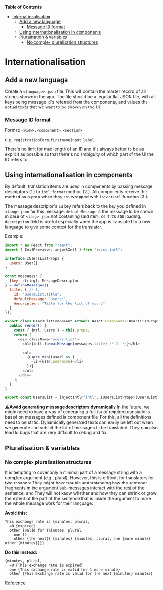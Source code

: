 <!-- START doctoc generated TOC please keep comment here to allow auto update -->
<!-- DON'T EDIT THIS SECTION, INSTEAD RE-RUN doctoc TO UPDATE -->
**Table of Contents**  

- [Internationalisation](#internationalisation)
  - [Add a new language](#add-a-new-language)
    - [Message ID format](#message-id-format)
  - [Using internationalisation in components](#using-internationalisation-in-components)
  - [Pluralisation & variables](#pluralisation--variables)
    - [No complex pluralisation structures](#no-complex-pluralisation-structures)

<!-- END doctoc generated TOC please keep comment here to allow auto update -->

# Internationalisation

## Add a new language
Create a `<language>.json` file. This will contain the master record of all strings shown in the app.
The file should be a regular flat JSON file, with all keys being message id's referred from the components, and values the actual texts that we want to be shown on the UI.


### Message ID format
Format:
`<view>.<component>.<section>`

e.g. `registrationForm.firstnameInput.label`

There's no limit for max length of an ID and it's always better to be as explicit as possible so that there's no ambiguity of which part of the UI the ID refers to.

## Using internationalisation in components

By default, translation items are used in components by passing message descriptors (1.) to `intl.format` method (2.).
All components receive this method as a prop when they are wrapped with `injectIntl` function (3.).

The message descriptor's `id` key refers back to the key you defined in `<lang>.json` for this message. `defaultMessage` is the message to be shown in case of `<lang>.json` not containing said item, or if it's still loading. `description` field is useful especially when the app is translated to a new language to give some context for the translator.


Example:

```js
import * as React from "react";
import { IntlProvider, injectIntl } from "react-intl";

interface IUsersListProps {
  users: User[]
}

const messages: {
  [key: string]: MessageDescriptor
} = defineMessages({
  title: { // 1.
    id: "usersList.title",
    defaultMessage: "Users:",
    description: "Title for the list of users"
  }
});

export class UsersListComponent extends React.Component<IUsersListProps, {}> {
  public render() {
    const { intl, users } = this.props;
    return (
      <div className="users-list">
        <h1>{intl.formatMessage(messages.title) /* 2. */}</h1>

        <ul>
          {users.map((user) => {
            <li>{user.username}</li>
          })}
        </ul>
      </div>
    );
  }
}

export const UsersList = injectIntl<"intl", IUsersListProps>(UsersList); // 3.
```

**⚠️Avoid  generating message descriptors dynamically**
In the future, we might need to have a way of generating a full list of required translations based on messages defined in component file. For this, all the definitions need to be static. Dynamically generated texts can easily be left out when we generate and submit the list of messages to be translated. They can also lead to bugs that are very difficult to debug and fix.

## Pluralisation & variables
### No complex pluralisation structures

It is tempting to cover only a minimal part of a message string with a complex argument (e.g., plural). However, this is difficult for translators for two reasons:
They might have trouble understanding how the sentence fragments in the argument sub-messages interact with the rest of the sentence, and
They will not know whether and how they can shrink or grow the extent of the part of the sentence that is inside the argument to make the whole message work for their language.

**Avoid this:**
```
This exchange rate is {minutes, plural,
  =0 {expired}
  other {valid for {minutes, plural,
    one {}
    other {the next}} {minutes} {minutes, plural, one {more minute} other {minutes}}}}
```

**Do this instead:**
```
{minutes, plural,
  =0 {This exchange rate is expired}
  one {This exchange rate is valid for 1 more minute}
  other {This exchange rate is valid for the next {minutes} minutes}
```

[Reference](http://userguide.icu-project.org/formatparse/messages)

